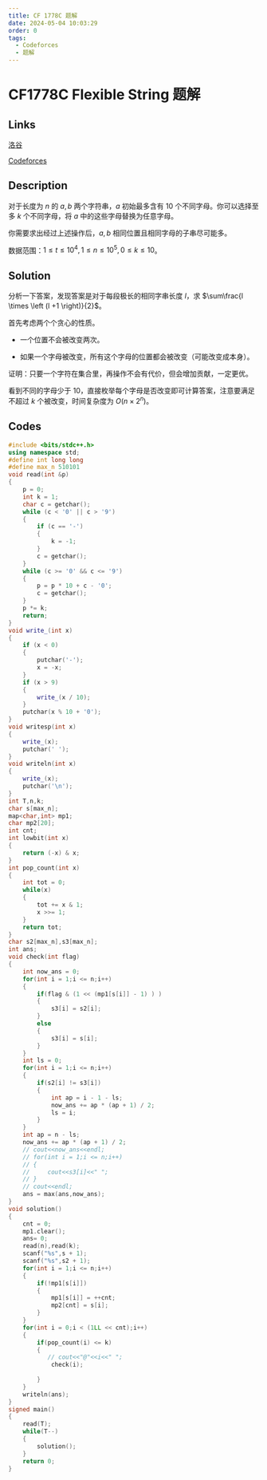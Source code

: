 ```yaml
---
title: CF 1778C 题解
date: 2024-05-04 10:03:29
order: 0
tags:
  - Codeforces
  - 题解
---
```

<!---->
<!--more-->

# CF1778C Flexible String 题解

## Links

[洛谷](https://www.luogu.com.cn/problem/CF1778C)

[Codeforces](https://codeforces.com/problemset/problem/1778/C)

## Description

对于长度为 $n$ 的 $a,b$ 两个字符串，$a$ 初始最多含有 $10$ 个不同字母。你可以选择至多 $k$ 个不同字母，将 $a$ 中的这些字母替换为任意字母。

你需要求出经过上述操作后，$a,b$ 相同位置且相同字母的子串尽可能多。 

数据范围：$1 \le t \le 10^4,1 \le n \le 10^5,0 \le k \le 10$。

## Solution


分析一下答案，发现答案是对于每段极长的相同字串长度 $l$，求 $\sum\frac{l \times \left (l +1 \right)}{2}$。

首先考虑两个个贪心的性质。

- 一个位置不会被改变两次。

- 如果一个字母被改变，所有这个字母的位置都会被改变（可能改变成本身）。

证明：只要一个字符在集合里，再操作不会有代价，但会增加贡献，一定更优。

看到不同的字母少于 $10$，直接枚举每个字母是否改变即可计算答案，注意要满足不超过 $k$ 个被改变，时间复杂度为 $O\left(n \times 2^{n}\right)$。


## Codes

```cpp
#include <bits/stdc++.h>
using namespace std;
#define int long long
#define max_n 510101
void read(int &p)
{
    p = 0;
    int k = 1;
    char c = getchar();
    while (c < '0' || c > '9')
    {
        if (c == '-')
        {
            k = -1;
        }
        c = getchar();
    }
    while (c >= '0' && c <= '9')
    {
        p = p * 10 + c - '0';
        c = getchar();
    }
    p *= k;
    return;
}
void write_(int x)
{
    if (x < 0)
    {
        putchar('-');
        x = -x;
    }
    if (x > 9)
    {
        write_(x / 10);
    }
    putchar(x % 10 + '0');
}
void writesp(int x)
{
    write_(x);
    putchar(' ');
}
void writeln(int x)
{
    write_(x);
    putchar('\n');
}
int T,n,k;
char s[max_n];
map<char,int> mp1;
char mp2[20];
int cnt;
int lowbit(int x)
{
    return (-x) & x;
}
int pop_count(int x)
{
    int tot = 0;
    while(x)
    {
        tot += x & 1;
        x >>= 1;
    }
    return tot;
}
char s2[max_n],s3[max_n];
int ans;
void check(int flag)
{
    int now_ans = 0;
    for(int i = 1;i <= n;i++)
    {  
        if(flag & (1 << (mp1[s[i]] - 1) ) )
        {
            s3[i] = s2[i];
        }
        else
        {
            s3[i] = s[i];
        }
    }
    int ls = 0;
    for(int i = 1;i <= n;i++)
    {
        if(s2[i] != s3[i])
        {
            int ap = i - 1 - ls;
            now_ans += ap * (ap + 1) / 2; 
            ls = i;
        }
    }
    int ap = n - ls;
    now_ans += ap * (ap + 1) / 2; 
    // cout<<now_ans<<endl;
    // for(int i = 1;i <= n;i++)
    // {
    //     cout<<s3[i]<<" ";
    // }
    // cout<<endl;
    ans = max(ans,now_ans);
}
void solution()
{
    cnt = 0;
    mp1.clear();
    ans= 0;
    read(n),read(k);
    scanf("%s",s + 1);
    scanf("%s",s2 + 1);
    for(int i = 1;i <= n;i++)
    {
        if(!mp1[s[i]])
        {
            mp1[s[i]] = ++cnt;
            mp2[cnt] = s[i];
        }
    }
    for(int i = 0;i < (1LL << cnt);i++)
    {
        if(pop_count(i) <= k)
        {
           // cout<<"@"<<i<<" ";
            check(i);
        
        }
    }
    writeln(ans);
}
signed main()
{
    read(T);
    while(T--)
    {
        solution();
    }
    return 0;
}
```
